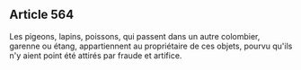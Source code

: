Article 564
----
Les pigeons, lapins, poissons, qui passent dans un autre colombier, garenne ou
étang, appartiennent au propriétaire de ces objets, pourvu qu'ils n'y aient
point été attirés par fraude et artifice.
